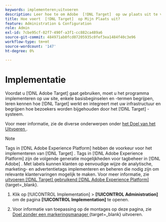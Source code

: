 ```yaml
---
keywords: implementeren;uitvoeren
description: Leer hoe te om Adobe  [!DNL Target]  op uw plaats uit te voeren. Stel uw algemene instellingen, implementatiemethode (AEP Web SDK of at.js) en meer in.
title: Hoe voert  [!DNL Target]  op Mijn Plaats uit?
feature: Administration & Configuration
role: Admin
exl-id: 7cbe95cf-82f7-490f-a3f1-cc882ca489a6
source-git-commit: 484971ab0fcd07205935c0fef3ea1484f40c3e96
workflow-type: tm+mt
source-wordcount: '147'
ht-degree: 0%

---
```


# Implementatie

Voordat u [!DNL Adobe Target] gaat gebruiken, moet u het programma implementeren op uw site, enkele basisbeginselen en -termen begrijpen, leren kennen hoe [!DNL Target] werkt en integreert met uw infrastructuur en begrijpen hoe bezoekers worden bijgehouden door het [!DNL Target] -systeem.

Voor meer informatie, zie de diverse onderwerpen onder [ het Doel van het Uitvoeren ](/help/main/c-implementing-target/implementing-target.md).

>[!NOTE]
>
>Tags in [!DNL Adobe Experience Platform] hebben de voorkeur voor het implementeren van [!DNL Target] . Tags in [!DNL Adobe Experience Platform] zijn de volgende generatie mogelijkheden voor tagbeheer in [!DNL Adobe] . Met labels kunnen klanten op eenvoudige wijze de analytische, marketing- en advertentietags implementeren en beheren die nodig zijn om relevante klantervaringen mogelijk te maken. Voor meer informatie, zie [ uitvoeren  [!DNL Target]  gebruikend  [!DNL Adobe Experience Platform] ](https://experienceleague.adobe.com/docs/target-dev/developer/client-side/at-js-implementation/deploy-at-js/implement-target-using-adobe-launch.html?lang=nl-NL){target=_blank}.

1. Klik op [!UICONTROL Implementation] > **[!UICONTROL Administration]** om de pagina **[!UICONTROL Implementation]** te openen.

1. Voor informatie van toepassing op de montages op deze pagina, zie [ Doel zonder een markeringsmanager ](https://experienceleague.adobe.com/docs/target-dev/developer/client-side/at-js-implementation/deploy-at-js/implement-target-without-a-tag-manager.html?lang=nl-NL){target=_blank} uitvoeren.
